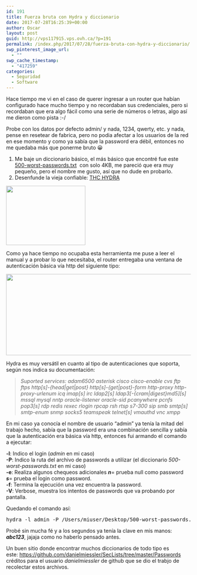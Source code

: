 ```yaml
---
id: 191
title: Fuerza bruta con Hydra y diccionario
date: 2017-07-28T16:25:39+00:00
author: Oscar
layout: post
guid: http://vps117915.vps.ovh.ca/?p=191
permalink: /index.php/2017/07/28/fuerza-bruta-con-hydra-y-diccionario/
swp_pinterest_image_url:
  - ""
swp_cache_timestamp:
  - "417259"
categories:
  - Seguridad
  - Software
---
```

Hace tiempo me vi en el caso de querer ingresar a un router que habían configurado hace mucho tiempo y no recordaban sus credenciales, pero si recordaban que era algo fácil como una serie de números o letras, algo así me dieron como pista :-/

Probe con los datos por defecto admin/<blank> y nada, 1234, qwerty, etc. y nada, pense en resetear de fabrica, pero no podia afectar a los usuarios de la red en ese momento y como ya sabía que la password era débil, entonces no me quedaba más que ponerme bruto 😀

  1. Me baje un diccionario básico, el más básico que encontré fue este [500-worst-passwords.txt](https://wiki.skullsecurity.org/images/c/ca/500-worst-passwords.txt)  con solo 4KB, me pareció que era muy pequeño, pero el nombre me gusto, así que no dude en probarlo.
  2. Desenfunde la vieja confiable: [THC HYDRA](http://sectools.org/tool/hydra/)

<img class="wp-image-193 aligncenter" src="https://www.oscarhenriquezg.net/images/2017/07/hydra_vieja_confiable-300x225.png" alt="" width="216" height="162" srcset="https://www.oscarhenriquezg.net/images/2017/07/hydra_vieja_confiable-300x225.png 300w, https://www.oscarhenriquezg.net/images/2017/07/hydra_vieja_confiable.png 308w" sizes="(max-width: 216px) 100vw, 216px" /> 

<!--more-->

Como ya hace tiempo no ocupaba esta herramienta me puse a leer el manual y a probar lo que necesitaba, el router entregaba una ventana de autenticación básica vía http del siguiente tipo:

<img class="aligncenter wp-image-202 " src="https://www.oscarhenriquezg.net/images/2017/07/http-basic-1024x434.png" alt="" width="523" height="222" srcset="https://www.oscarhenriquezg.net/images/2017/07/http-basic-1024x434.png 1024w, https://www.oscarhenriquezg.net/images/2017/07/http-basic-300x127.png 300w, https://www.oscarhenriquezg.net/images/2017/07/http-basic-768x326.png 768w, https://www.oscarhenriquezg.net/images/2017/07/http-basic-700x297.png 700w, https://www.oscarhenriquezg.net/images/2017/07/http-basic.png 1354w" sizes="(max-width: 523px) 100vw, 523px" /> 

Hydra es muy versátil en cuanto al tipo de autenticaciones que soporta, según nos indica su documentación:

> _Suported services: adam6500 asterisk cisco cisco-enable cvs ftp ftps http\[s]-{head|get|post} http[s]-{get|post}-form http-proxy http-proxy-urlenum icq imap[s] irc ldap2[s] ldap3[-{cram|digest}md5\]\[s\] mssql mysql nntp oracle-listener oracle-sid pcanywhere pcnfs pop3[s] rdp redis rexec rlogin rpcap rsh rtsp s7-300 sip smb smtp[s] smtp-enum snmp socks5 teamspeak telnet[s] vmauthd vnc xmpp_

En mi caso ya conocía el nombre de usuario &#8220;admin&#8221; ya tenía la mitad del trabajo hecho, sabía que la password era una combinación sencilla y sabía que la autenticación era básica vía http, entonces fui armando el comando a ejecutar:

**-l**: Indico el login (_admin_ en mi caso)  
**-P**: Indico la ruta del archivo de passwords a utilizar (el diccionario _500-worst-passwords.txt_ en mi caso)  
**-e**: Realiza algunos chequeos adicionales **_n_**= prueba null como password **_s_**= prueba el login como password.  
**-f**: Termina la ejecución una vez encuentra la password.  
**-V**: Verbose, muestra los intentos de passwords que va probando por pantalla.

Quedando el comando así:

<pre class="theme:terminal lang:default decode:true">hydra -l admin -P /Users/miuser/Desktop/500-worst-passwords.txt -e ns -f -V 192.168.1.1 http-get</pre>

Probé sin mucha fé y a los segundos ya tenía la clave en mis manos: _**abc123**_, jajaja como no haberlo pensado antes.

Un buen sitio donde encontrar muchos diccionarios de todo tipo es este: <https://github.com/danielmiessler/SecLists/tree/master/Passwords> créditos para el usuario _danielmiessler_ de github que se dio el trabjo de recolectar estos archivos.